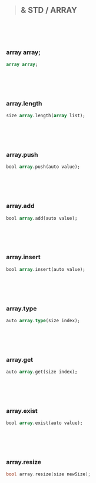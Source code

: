 > ## & STD / ARRAY 

<br>
<br>
<br>

### array array;
 
```pascal  
array array;
```

<br>
<br>
<br>

### array.length

```pascal
size array.length(array list);
```

<br>
<br>
<br>

### array.push

```pascal
bool array.push(auto value);
```

<br>
<br>
<br>

### array.add

```pascal
bool array.add(auto value);
```

<br>
<br>
<br>

### array.insert

```pascal
bool array.insert(auto value);
```

<br>
<br>
<br>

### array.type

```pascal
auto array.type(size index);
```

<br>
<br>
<br>

### array.get

```pascal
auto array.get(size index);
```

<br>
<br>
<br>

### array.exist

```pascal 
bool array.exist(auto value);
```

<br>
<br>
<br>

### array.resize

```c
bool array.resize(size newSize);
```

<br>
<br>
<br>

